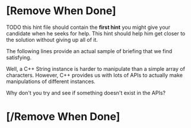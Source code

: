 # [Remove When Done]
TODO this hint file should contain the **first hint** you might give your candidate when he seeks for help.
This hint should help him get closer to the solution without giving up all of it.

The following lines provide an actual sample of briefing that we find satisfying.

Well, a C++ String instance is harder to manipulate than a simple array of characters.
However, C++ provides us with lots of APIs to actually make manipulations of different instances.

Why don't you try and see if something doesn't exist in the APIs?

# [/Remove When Done]
